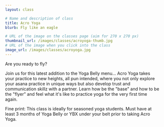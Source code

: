 ```yaml
---
layout: class

# Name and description of class
title: Acro Yoga
blurb: Fly like an eagle

# URL of the image on the classes page (aim for 270 x 270 px)
thumbnail_url: /images/classes/acroyoga-thumb.jpg
# URL of the image when you click into the class
image_url: /images/classes/acroyoga.jpg
---
```


Are you ready to fly?

Join us for this latest addition to the Yoga Belly menu... Acro Yoga takes your practice to new heights, all pun intended, where you not only explore your asana practice in unique ways but also develop trust and communication skillz with a partner. Learn how be the "base" and how to be the "flyer" and feel what it's like to practice yoga for the very first time again.

Fine print: This class is ideally for seasoned yoga students. Must have at least 3 months of Yoga Belly or YBX under your belt prior to taking Acro Yoga.
